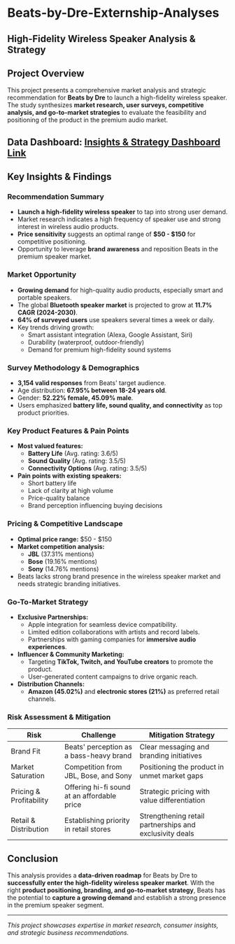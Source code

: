 # Beats-by-Dre-Externship-Analyses

## High-Fidelity Wireless Speaker Analysis & Strategy

## Project Overview
This project presents a comprehensive market analysis and strategic recommendation for **Beats by Dre** to launch a high-fidelity wireless speaker. The study synthesizes **market research, user surveys, competitive analysis, and go-to-market strategies** to evaluate the feasibility and positioning of the product in the premium audio market.

## Data Dashboard: [Insights & Strategy Dashboard Link](https://claude.site/artifacts/4e492612-df94-4a54-8a3c-9fa0039e2763)

## Key Insights & Findings
### Recommendation Summary
- **Launch a high-fidelity wireless speaker** to tap into strong user demand.
- Market research indicates a high frequency of speaker use and strong interest in wireless audio products.
- **Price sensitivity** suggests an optimal range of **$50 - $150** for competitive positioning.
- Opportunity to leverage **brand awareness** and reposition Beats in the premium speaker market.

### Market Opportunity
- **Growing demand** for high-quality audio products, especially smart and portable speakers.
- The global **Bluetooth speaker market** is projected to grow at **11.7% CAGR (2024-2030)**.
- **64% of surveyed users** use speakers several times a week or daily.
- Key trends driving growth:
  - Smart assistant integration (Alexa, Google Assistant, Siri)
  - Durability (waterproof, outdoor-friendly)
  - Demand for premium high-fidelity sound systems

### Survey Methodology & Demographics
- **3,154 valid responses** from Beats' target audience.
- Age distribution: **67.95% between 18-24 years old**.
- Gender: **52.22% female, 45.09% male**.
- Users emphasized **battery life, sound quality, and connectivity** as top product priorities.

### Key Product Features & Pain Points
- **Most valued features:**
  - **Battery Life** (Avg. rating: 3.6/5)
  - **Sound Quality** (Avg. rating: 3.5/5)
  - **Connectivity Options** (Avg. rating: 3.5/5)
- **Pain points with existing speakers:**
  - Short battery life
  - Lack of clarity at high volume
  - Price-quality balance
  - Brand perception influencing buying decisions

### Pricing & Competitive Landscape
- **Optimal price range:** $50 - $150
- **Market competition analysis:**
  - **JBL** (37.31% mentions)
  - **Bose** (19.16% mentions)
  - **Sony** (14.76% mentions)
- Beats lacks strong brand presence in the wireless speaker market and needs strategic branding initiatives.

### Go-To-Market Strategy
- **Exclusive Partnerships:**
  - Apple integration for seamless device compatibility.
  - Limited edition collaborations with artists and record labels.
  - Partnerships with gaming companies for **immersive audio experiences**.
- **Influencer & Community Marketing:**
  - Targeting **TikTok, Twitch, and YouTube creators** to promote the product.
  - User-generated content campaigns to drive organic reach.
- **Distribution Channels:**
  - **Amazon (45.02%)** and **electronic stores (21%)** as preferred retail channels.

### Risk Assessment & Mitigation
| **Risk** | **Challenge** | **Mitigation Strategy** |
|----------|--------------|------------------------|
| Brand Fit | Beats' perception as a bass-heavy brand | Clear messaging and branding initiatives |
| Market Saturation | Competition from JBL, Bose, and Sony | Positioning the product in unmet market gaps |
| Pricing & Profitability | Offering hi-fi sound at an affordable price | Strategic pricing with value differentiation |
| Retail & Distribution | Establishing priority in retail stores | Strengthening retail partnerships and exclusivity deals |

## Conclusion
This analysis provides a **data-driven roadmap** for Beats by Dre to **successfully enter the high-fidelity wireless speaker market**. With the right **product positioning, branding, and go-to-market strategy**, Beats has the potential to **capture a growing demand** and establish a strong presence in the premium speaker segment.

---
*This project showcases expertise in market research, consumer insights, and strategic business recommendations.*
